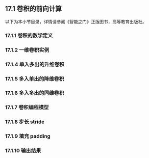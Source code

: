 <!--Copyright © Microsoft Corporation. All rights reserved.
  适用于[License](https://github.com/Microsoft/ai-edu/blob/master/LICENSE.md)版权许可-->

## 17.1 卷积的前向计算

以下为本小节目录，详情请参阅《智能之门》正版图书，高等教育出版社。

### 17.1.1 卷积的数学定义

### 17.1.2 一维卷积实例


###

### 17.1.4 单入多出的升维卷积

### 17.1.5 多入单出的降维卷积

### 17.1.6 多入多出的同维卷积

### 17.1.7 卷积编程模型

### 17.1.8 步长 stride

### 17.1.9 填充 padding


### 17.1.10 输出结果
